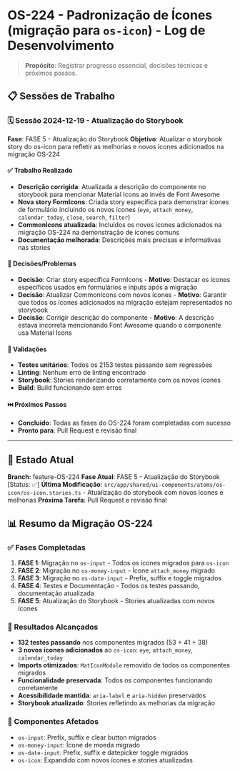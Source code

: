 # OS-224 - Padronização de Ícones (migração para `os-icon`) - Log de Desenvolvimento

> **Propósito**: Registrar progresso essencial, decisões técnicas e próximos passos.

## 📋 Sessões de Trabalho

### 🗓️ Sessão 2024-12-19 - Atualização do Storybook

**Fase**: FASE 5 - Atualização do Storybook
**Objetivo**: Atualizar o storybook story do os-icon para refletir as melhorias e novos ícones adicionados na migração OS-224

#### ✅ Trabalho Realizado

- **Descrição corrigida**: Atualizada a descrição do componente no storybook para mencionar Material Icons ao invés de Font Awesome
- **Nova story FormIcons**: Criada story específica para demonstrar ícones de formulário incluindo os novos ícones (`eye`, `attach_money`, `calendar_today`, `close`, `search`, `filter`)
- **CommonIcons atualizada**: Incluídos os novos ícones adicionados na migração OS-224 na demonstração de ícones comuns
- **Documentação melhorada**: Descrições mais precisas e informativas nas stories

#### 🤔 Decisões/Problemas

- **Decisão**: Criar story específica FormIcons - **Motivo**: Destacar os ícones específicos usados em formulários e inputs após a migração
- **Decisão**: Atualizar CommonIcons com novos ícones - **Motivo**: Garantir que todos os ícones adicionados na migração estejam representados no storybook
- **Decisão**: Corrigir descrição do componente - **Motivo**: A descrição estava incorreta mencionando Font Awesome quando o componente usa Material Icons

#### 🧪 Validações

- **Testes unitários**: Todos os 2153 testes passando sem regressões
- **Linting**: Nenhum erro de linting encontrado
- **Storybook**: Stories renderizando corretamente com os novos ícones
- **Build**: Build funcionando sem erros

#### ⏭️ Próximos Passos

- **Concluído**: Todas as fases do OS-224 foram completadas com sucesso
- **Pronto para**: Pull Request e revisão final

---

## 🔄 Estado Atual

**Branch**: feature-OS-224
**Fase Atual**: FASE 5 - Atualização do Storybook [Status: ✅]
**Última Modificação**: `src/app/shared/ui-components/atoms/os-icon/os-icon.stories.ts` - Atualização do storybook com novos ícones e melhorias
**Próxima Tarefa**: Pull Request e revisão final

## 📊 Resumo da Migração OS-224

### ✅ Fases Completadas

1. **FASE 1**: Migração no `os-input` - Todos os ícones migrados para `os-icon`
2. **FASE 2**: Migração no `os-money-input` - Ícone `attach_money` migrado
3. **FASE 3**: Migração no `os-date-input` - Prefix, suffix e toggle migrados
4. **FASE 4**: Testes e Documentação - Todos os testes passando, documentação atualizada
5. **FASE 5**: Atualização do Storybook - Stories atualizadas com novos ícones

### 🎯 Resultados Alcançados

- **132 testes passando** nos componentes migrados (53 + 41 + 38)
- **3 novos ícones adicionados** ao `os-icon`: `eye`, `attach_money`, `calendar_today`
- **Imports otimizados**: `MatIconModule` removido de todos os componentes migrados
- **Funcionalidade preservada**: Todos os componentes funcionando corretamente
- **Acessibilidade mantida**: `aria-label` e `aria-hidden` preservados
- **Storybook atualizado**: Stories refletindo as melhorias da migração

### 🔧 Componentes Afetados

- `os-input`: Prefix, suffix e clear button migrados
- `os-money-input`: Ícone de moeda migrado
- `os-date-input`: Prefix, suffix e datepicker toggle migrados
- `os-icon`: Expandido com novos ícones e stories atualizadas
